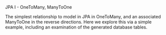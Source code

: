 JPA I - OneToMany, ManyToOne

The simplest relationship to model in JPA in OneToMany, and an associated ManyToOne in the reverse directions. Here we explore this via a simple example, including an examination of the generated database tables.